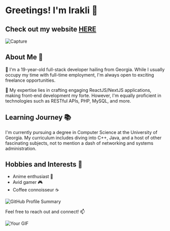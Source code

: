 # Greetings! I'm Irakli 👋

## Check out my website <a href='https://irakli.vercel.app/' target='_blank'>HERE</a>
![Capture](https://github.com/irakli182/irakli182/assets/112957853/0bf82cfd-49e1-4af0-90c0-7acd1088e165)

## About Me 🌟

🌱 I'm a 19-year-old full-stack developer hailing from Georgia. While I usually occupy my time with full-time employment, I'm always open to exciting freelance opportunities.

💬 My expertise lies in crafting engaging ReactJS/NextJS applications, making front-end development my forte. However, I'm equally proficient in technologies such as RESTful APIs, PHP, MySQL, and more.

## Learning Journey 📚

I'm currently pursuing a degree in Computer Science at the University of Georgia. My curriculum includes diving into C++, Java, and a host of other fascinating subjects, not to mention a dash of networking and systems administration.

## Hobbies and Interests 🌟

* Anime enthusiast 🎌
* Avid gamer 🎮
* Coffee connoisseur ☕

![GitHub Profile Summary](https://github-profile-summary-cards.vercel.app/api/cards/profile-details?username=irakli182&theme=dracula)

Feel free to reach out and connect! 📫

![Your GIF](https://i.pinimg.com/originals/68/d9/ab/68d9ab65ee90c04f7e7a26f8ff80c371.gif)

